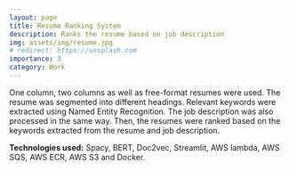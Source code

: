 ```yaml
---
layout: page
title: Resume Ranking System
description: Ranks the resume based on job description
img: assets/img/resume.jpg
# redirect: https://unsplash.com
importance: 3
category: Work
---
```


One column, two columns as well as free-format resumes were used. The resume was segmented into different headings. Relevant keywords were extracted using Named Entity Recognition. The job description was also processed in the same way. Then, the resumes were ranked based on the keywords extracted from the resume and job description.

**Technologies used:** Spacy, BERT, Doc2vec, Streamlit, AWS lambda, AWS SQS, AWS ECR, AWS S3 and Docker. 


